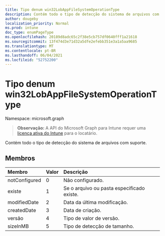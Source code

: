 ```yaml
---
title: Tipo denum win32LobAppFileSystemOperationType
description: Contém todo o tipo de detecção do sistema de arquivos com suporte.
author: dougeby
localization_priority: Normal
ms.prod: intune
doc_type: enumPageType
ms.openlocfilehash: 20189d8adc65c2f38e5cb757df0640fff1a21618
ms.sourcegitcommit: 13f474d3e71d32a5dfe2efebb351e3a1a5aa9685
ms.translationtype: MT
ms.contentlocale: pt-BR
ms.lasthandoff: 06/04/2021
ms.locfileid: "52752200"
---
```

# <a name="win32lobappfilesystemoperationtype-enum-type"></a>Tipo denum win32LobAppFileSystemOperationType

Namespace: microsoft.graph

> **Observação:** A API do Microsoft Graph para Intune requer uma [licença ativa do Intune](https://go.microsoft.com/fwlink/?linkid=839381) para o locatário.

Contém todo o tipo de detecção do sistema de arquivos com suporte.

## <a name="members"></a>Membros
|Membro|Valor|Descrição|
|:---|:---|:---|
|notConfigured|0|Não configurado.|
|existe|1|Se o arquivo ou pasta especificado existe.|
|modifiedDate|2|Data da última modificação.|
|createdDate|3|Data de criação.|
|versão|4 |Tipo de valor de versão.|
|sizeInMB|5 |Tipo de detecção de tamanho.|




